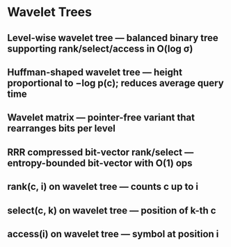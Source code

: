 # Wavelet Trees

## Level-wise wavelet tree — balanced binary tree supporting rank/select/access in O(log σ)
## Huffman-shaped wavelet tree — height proportional to −log p(c); reduces average query time
## Wavelet matrix — pointer-free variant that rearranges bits per level
## **RRR compressed bit-vector rank/select** — entropy-bounded bit-vector with O(1) ops
## rank(c, i) on wavelet tree — counts c up to i
## select(c, k) on wavelet tree — position of k-th c
## access(i) on wavelet tree — symbol at position i
